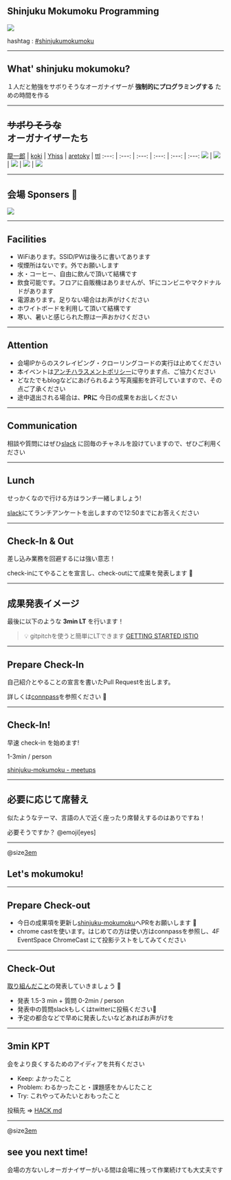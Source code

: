 ## Shinjuku Mokumoku Programming

![](/assets/images/shinjuku-mokumoku-banner.png)

hashtag : [#shinjukumokumoku](https://twitter.com/hashtag/shinjukumokumoku)

---

## What' shinjuku mokumoku?

１人だと勉強をサボりそうなオーガナイザーが **強制的にプログラミングする** ための時間を作る

---

## ~~サボりそうな~~<br>オーガナイザーたち

[龍一郎](https://twitter.com/K_Ryuichirou) | [koki](https://twitter.com/kkoki_1023) | [Yhiss](https://twitter.com/Yhiss) | [aretoky](https://github.com/aretoky) | [ttl](https://twitter.com/)
:---: | :---: | :---: | :---: | :---: | :---:
![](https://avatars3.githubusercontent.com/u/30427632?s=100&v=4) | ![](https://avatars1.githubusercontent.com/u/28473371?s=100&v=4) | ![](https://avatars2.githubusercontent.com/u/39427270?s=100&v=4) | ![](https://avatars3.githubusercontent.com/u/4887965?s=100&v=4) | ![](https://avatars3.githubusercontent.com/u/1057490?s=100&v=4) 

---

## 会場 Sponsers 👏

![](/assets/images/sponsers/repro-logo-colored.png)

---

## Facilities

- WiFiあります。SSID/PWは後ろに書いてあります
- 喫煙所はないです。外でお願いします
- 水・コーヒー、自由に飲んで頂いて結構です
- 飲食可能です。フロアに自販機はありませんが、1Fにコンビニやマクドナルドがあります
- 電源あります。足りない場合はお声がけください
- ホワイトボードを利用して頂いて結構です
- 寒い、暑いと感じられた際は一声おかけください

---

## Attention

- 会場IPからのスクレイピング・クローリングコードの実行は止めてください
- 本イベントは[アンチハラスメントポリシー](http://25.ruby.or.jp/coc.ja.html)に守ります点、ご協力ください
- どなたでもblogなどにあげられるよう写真撮影を許可していますので、その点ご了承ください
- 途中退出される場合は、**PRに** 今日の成果をお出しください

---

## Communication

相談や質問にはぜひ[slack](https://shinjuku-mokumoku.slack.com/) に回毎のチャネルを設けていますので、ぜひご利用ください

---

## Lunch

せっかくなので行ける方はランチ一緒しましょう!

[slack](https://shinjuku-mokumoku.slack.com/)にてランチアンケートを出しますので12:50までにお答えください

---

## Check-In & Out

差し込み業務を回避するには強い意志！

check-inにてやることを宣言し、check-outにて成果を発表します 💪

---

## 成果発表イメージ

最後に以下のような **3min LT** を行います！

> 💡 gitpitchを使うと簡単にLTできます
> [GETTING STARTED ISTIO](https://gitpitch.com/threetreeslight/slides/master?p=shinjuku-mokumoku/17)


---

## Prepare Check-In

自己紹介とやることの宣言を書いたPull Requestを出します。

詳しくは[connpass](https://shinjuku-moku.connpass.com)を参照ください 🙏

---

## Check-In!

早速 check-in を始めます!

1-3min / person

[shinjuku-mokumoku - meetups](https://github.com/shinjuku-mokumoku/shinjuku-mokumoku/blob/master/meetups)

---

## 必要に応じて席替え

似たようなテーマ、言語の人で近く座ったり席替えするのはありですね！

必要そうですか？ @emoji[eyes]

---

@size[3em](💪)

## Let's mokumoku!

---

## Prepare Check-out

- 今日の成果項を更新し[shinjuku-mokumoku](https://github.com/shinjuku-mokumoku/shinjuku-mokumoku)へPRをお願いします 🎉
- chrome castを使います。はじめての方は使い方はconnpassを参照し、4F EventSpace ChromeCast にて投影テストをしてみてください

---

## Check-Out

[取り組んだこと](https://github.com/shinjuku-mokumoku/shinjuku-mokumoku/blob/master/meetups)の発表していきましょう 👏

- 発表 1.5-3 min + 質問 0-2min / person
- 発表中の質問slackもしくはtwitterに投稿ください💪
- 予定の都合などで早めに発表したいなどあればお声がけを

---

## 3min KPT

会をより良くするためのアイディアを共有ください

- Keep: よかったこと
- Problem: わるかったこと・課題感をかんじたこと
- Try: これやってみたいとおもったこと

投稿先 => [HACK md](https://hackmd.io)

---

@size[3em](👋)

## see you next time!

会場の方ないしオーガナイザーがいる間は会場に残って作業続けても大丈夫です
